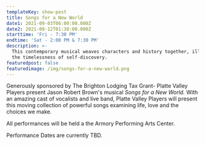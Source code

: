 ```yaml
---
templateKey: show-post
title: Songs for a New World
date1: 2021-09-03T06:00:00.000Z
date2: 2021-09-12T01:30:00.000Z
starttime: 'Fri - 7:30 PM'
endtime: 'Sat - 2:00 PM & 7:30 PM'
description: >-
  This contemporary musical weaves characters and history together, illuminating
  the timelessness of self-discovery.
featuredpost: false
featuredimage: /img/songs-for-a-new-world.png
---
```

Generously sponsored by The Brighton Lodging Tax Grant- Platte Valley Players present Jason Robert Brown's musical _Songs for a New World._  With an amazing cast of vocalists and live band, Platte Valley Players will present this moving collection of powerful songs examining life, love and the choices we make.   

All performances will be held a the Armory Performing Arts Center.

Performance Dates are currently TBD.
